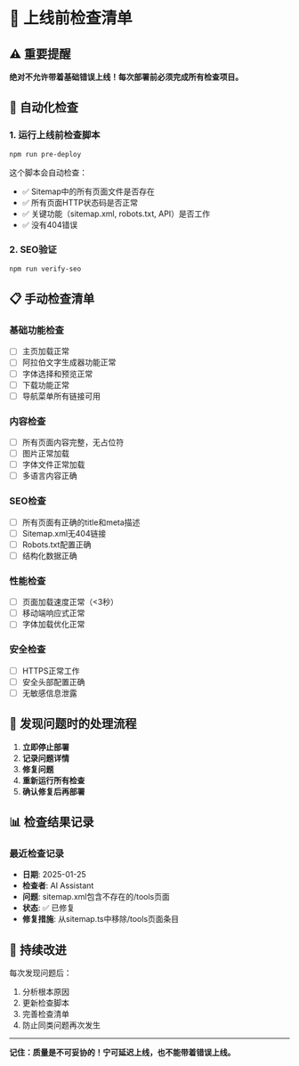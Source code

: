 # 🚀 上线前检查清单

## ⚠️ 重要提醒
**绝对不允许带着基础错误上线！每次部署前必须完成所有检查项目。**

## 🔧 自动化检查

### 1. 运行上线前检查脚本
```bash
npm run pre-deploy
```

这个脚本会自动检查：
- ✅ Sitemap中的所有页面文件是否存在
- ✅ 所有页面HTTP状态码是否正常
- ✅ 关键功能（sitemap.xml, robots.txt, API）是否工作
- ✅ 没有404错误

### 2. SEO验证
```bash
npm run verify-seo
```

## 📋 手动检查清单

### 基础功能检查
- [ ] 主页加载正常
- [ ] 阿拉伯文字生成器功能正常
- [ ] 字体选择和预览正常
- [ ] 下载功能正常
- [ ] 导航菜单所有链接可用

### 内容检查
- [ ] 所有页面内容完整，无占位符
- [ ] 图片正常加载
- [ ] 字体文件正常加载
- [ ] 多语言内容正确

### SEO检查
- [ ] 所有页面有正确的title和meta描述
- [ ] Sitemap.xml无404链接
- [ ] Robots.txt配置正确
- [ ] 结构化数据正确

### 性能检查
- [ ] 页面加载速度正常（<3秒）
- [ ] 移动端响应式正常
- [ ] 字体加载优化正常

### 安全检查
- [ ] HTTPS正常工作
- [ ] 安全头部配置正确
- [ ] 无敏感信息泄露

## 🚨 发现问题时的处理流程

1. **立即停止部署**
2. **记录问题详情**
3. **修复问题**
4. **重新运行所有检查**
5. **确认修复后再部署**

## 📊 检查结果记录

### 最近检查记录
- **日期**: 2025-01-25
- **检查者**: AI Assistant
- **问题**: sitemap.xml包含不存在的/tools页面
- **状态**: ✅ 已修复
- **修复措施**: 从sitemap.ts中移除/tools页面条目

## 🔄 持续改进

每次发现问题后：
1. 分析根本原因
2. 更新检查脚本
3. 完善检查清单
4. 防止同类问题再次发生

---

**记住：质量是不可妥协的！宁可延迟上线，也不能带着错误上线。**
